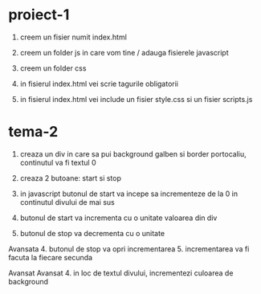 # proiect-1



1. creem un fisier numit index.html
2. creem un folder js in care vom tine / adauga fisierele javascript
3. creem un folder css 

4. in fisierul index.html vei scrie tagurile obligatorii
5. in fisierul index.html vei include un fisier style.css si un fisier scripts.js 



<link src="calea catre css" >

<script type="text/javascript" href="calea catre js"></script>



# tema-2

1. creaza un div in care sa pui background galben si border portocaliu, continutul va fi textul 0 
2. creaza 2 butoane: start si stop 
3. in javascript butonul de start va incepe sa incrementeze de la 0 in continutul divului de mai sus

4. butonul de start va incrementa cu o unitate valoarea din div
5. butonul de stop va decrementa cu o unitate

Avansata
4. butonul de stop va opri incrementarea
5. incrementarea va fi facuta la fiecare secunda


Avansat Avansat 
4. in loc de textul divului, incrementezi culoarea de background 

